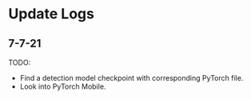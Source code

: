 # Update Logs

## 7-7-21

TODO:

- Find a detection model checkpoint with corresponding PyTorch file.
- Look into PyTorch Mobile.